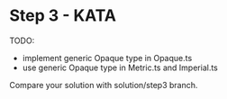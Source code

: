 # Step 3 - KATA

TODO:

- implement generic Opaque type in Opaque.ts
- use generic Opaque type in Metric.ts and Imperial.ts

Compare your solution with solution/step3 branch.
